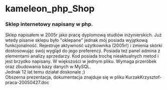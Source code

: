 # kameleon_php_Shop
<h3>Sklep internetowy napisany w php.</h3>
Sklep napisałem w 2005r jako pracę dyplomową studiów inżynierskich.
Już wtedy pisanie sklepu było "oklepane" jednak mój posiada wyjątkową funkcjonalność.
Rejestruje aktywność użytkownika (2005r!) i zmienia skórki dostosowując swój wygląd do jego preferencji.
Posiada też panel admina z elementami analizy sprzedarzy.
Kod posiada trochę nieaktualnych metod i jest brzydko napisany. W większości w jednym pliku.
Wymaga przeróbek oraz zbudowania bazy danych w MySQL.<br>
Jednak 12 lat temu działał doskonale ;)<br>
Obszerna prezentacja, dokumentacja znajduje się w pliku KurzakKrzysztof-praca-20050427.doc
